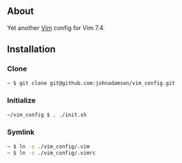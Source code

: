 ## About
Yet another [Vim](http://www.vim.org) config for Vim 7.4.

## Installation

### Clone
```sh
~ $ git clone git@github.com:johnadamson/vim_config.git
```

### Initialize
```sh
~/vim_config $ . ./init.sh
```

### Symlink
```sh
~ $ ln -s ./vim_config/.vim
~ $ ln -s ./vim_config/.vimrc
```

